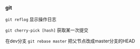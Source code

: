 ### git
`git reflog` 显示操作日志

`git cherry-pick [hash]` 获取某一次提交

在dev分支
`git rebase master` 把父节点改成master分支的HEAD
